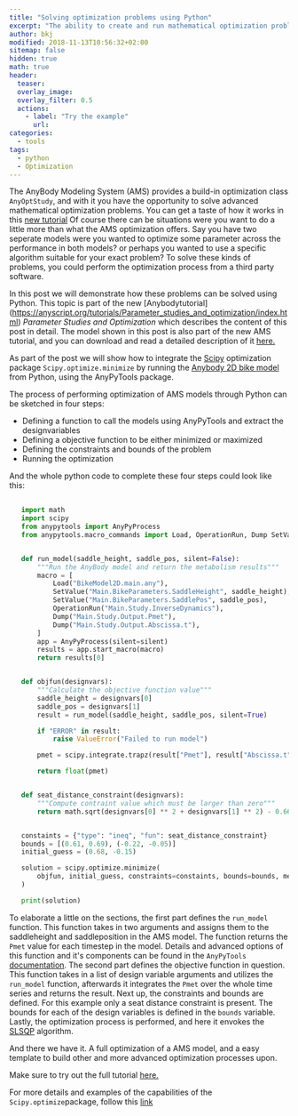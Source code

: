 ```yaml
---
title: "Solving optimization problems using Python"
excerpt: "The ability to create and run mathematical optimization problems, using third party software is a valuable tool."
author: bkj
modified: 2018-11-13T10:56:32+02:00
sitemap: false
hidden: true
math: true
header:
  teaser: 
  overlay_image: 
  overlay_filter: 0.5
  actions:
    - label: "Try the example"
      url: 
categories:
  - tools
tags: 
  - python
  - Optimization
---
```


The AnyBody Modeling System (AMS) provides a build-in optimization
class `AnyOptStudy`, and with it you have the opportunity to solve advanced mathematical optimization problems. You can get a taste of how it works in this [new tutorial](https://anyscript.org/tutorials/)
Of course there can be situations were you want to do a little more than what the AMS optimization offers. Say you have two seperate models were you wanted to optimize some parameter across
the performance in both models? or perhaps you wanted to use a specific algorithm suitable for your exact problem? To solve these kinds of problems, you
could perform the optimization process from a third party software. 

In this post we will demonstrate how these problems can be solved using Python.
This topic is part of the new [Anybodytutorial]
(https://anyscript.org/tutorials/Parameter_studies_and_optimization/index.html)
_Parameter Studies and Optimization_ which describes the content of this post in
detail. The model shown in this post is also part of the new AMS tutorial, and
you can download and read a detailed description of it
[here.](https://anyscript.org/tutorials/Parameter_studies_and_optimization/lesson3.html)

As part of the post we will show how to integrate the [Scipy](https://docs.scipy.org/doc/scipy/reference/index.html) optimization package
`Scipy.optimize.minimize` by running the [Anybody 2D bike model](https://anyscript.org/ammr-doc/auto_examples/Sports/plot_BikeModel2D.html#sphx-glr-auto-examples-sports-plot-bikemodel2d-py) from Python, using the AnyPyTools package.

The process of performing optimization of AMS models through Python can be sketched in four steps:

- Defining a function to call the models using AnyPyTools and extract the designvariables
- Defining a objective function to be either minimized or maximized
- Defining the constraints and bounds of the problem
- Running the optimization

And the whole python code to complete these four steps could look like this:

 ```python
  
    import math
    import scipy
    from anypytools import AnyPyProcess
    from anypytools.macro_commands import Load, OperationRun, Dump SetValue


    def run_model(saddle_height, saddle_pos, silent=False):
        """Run the AnyBody model and return the metabolism results"""
        macro = [
            Load("BikeModel2D.main.any"),
            SetValue("Main.BikeParameters.SaddleHeight", saddle_height),
            SetValue("Main.BikeParameters.SaddlePos", saddle_pos),
            OperationRun("Main.Study.InverseDynamics"),
            Dump("Main.Study.Output.Pmet"),
            Dump("Main.Study.Output.Abscissa.t"),
        ]
        app = AnyPyProcess(silent=silent)
        results = app.start_macro(macro)
        return results[0]


    def objfun(designvars):
        """Calculate the objective function value"""
        saddle_height = designvars[0]
        saddle_pos = designvars[1]
        result = run_model(saddle_height, saddle_pos, silent=True)

        if "ERROR" in result:
            raise ValueError("Failed to run model")

        pmet = scipy.integrate.trapz(result["Pmet"], result["Abscissa.t"])

        return float(pmet)


    def seat_distance_constraint(designvars):
        """Compute contraint value which must be larger than zero"""
        return math.sqrt(designvars[0] ** 2 + designvars[1] ** 2) - 0.66


    constaints = {"type": "ineq", "fun": seat_distance_constraint}
    bounds = [(0.61, 0.69), (-0.22, -0.05)]
    initial_guess = (0.68, -0.15)

    solution = scipy.optimize.minimize(
        objfun, initial_guess, constraints=constaints, bounds=bounds, method="SLSQP"
    )

    print(solution)
```

To elaborate a little on the sections, the first part defines the `run_model`
function. This function takes in two arguments and assigns them to the
saddleheight and saddleposition in the AMS model. The function returns the
`Pmet` value for each timestep in the model. Details and advanced options of
this function and it's components can be found in the `AnyPyTools`
[documentation](https://anybody-research-group.github.io/anypytools-docs/). The
second part defines the objective function in question. This function takes in a
list of design variable arguments and utilizes the `run_model` function,
afterwards it integrates the `Pmet` over the whole time series and returns the
result. Next up, the constraints and bounds are defined. For this example only a
seat distance constraint is present. The bounds for each of the design
variables is defined in the `bounds` variable. Lastly, the optimization process is
performed, and here it envokes the [SLSQP](https://docs.scipy.org/doc/scipy/reference/optimize.minimize-slsqp.html#optimize-minimize-slsqp)
algorithm.

And there we have it. A full optimization of a AMS model, and a easy template to
build other and more advanced optimization processes upon. 

Make sure to try out the full tutorial
[here.](https://anyscript.org/tutorials/Parameter_studies_and_optimization/index.html)

For more details and examples of the capabilities of the
`Scipy.optimize`package, follow this
[link](https://docs.scipy.org/doc/scipy/reference/tutorial/optimize.html)